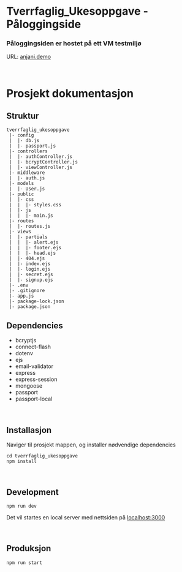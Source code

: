 # Tverrfaglig_Ukesoppgave - Påloggingside

### Påloggingsiden er hostet på ett VM testmiljø
URL: [anjani.demo](anjani.demo)

<br />

# Prosjekt dokumentasjon

## Struktur
```
tverrfaglig_ukesoppgave
 |- config
 |  |- db.js
 |  |- passport.js
 |- controllers
 |  |- authController.js
 |  |- bcryptController.js
 |  |- viewController.js
 |- middleware
 |  |- auth.js
 |- models
 |  |- User.js
 |- public
 |  |- css
 |  |  |- styles.css
 |  |- js
 |  |  |- main.js
 |- routes
 |  |- routes.js
 |- views
 |  |- partials
 |  |  |- alert.ejs
 |  |  |- footer.ejs
 |  |  |- head.ejs
 |  |- 404.ejs
 |  |- index.ejs
 |  |- login.ejs
 |  |- secret.ejs
 |  |- signup.ejs
 |- .env
 |- .gitignore
 |- app.js
 |- package-lock.json
 |- package.json
```

## Dependencies
<ul>
    <li>bcryptjs</li>
    <li>connect-flash</li>
    <li>dotenv</li>
    <li>ejs</li>
    <li>email-validator</li>
    <li>express</li>
    <li>express-session</li>
    <li>mongoose</li>
    <li>passport</li>
    <li>passport-local</li>
</ul>

<br />

## Installasjon
Naviger til prosjekt mappen, og installer nødvendige dependencies

```
cd tverrfaglig_ukesoppgave
npm install
```

<br />

## Development
```
npm run dev
```
Det vil startes en local server med nettsiden på [localhost:3000](http://localhost:3000)

<br />

## Produksjon
```
npm run start
```
